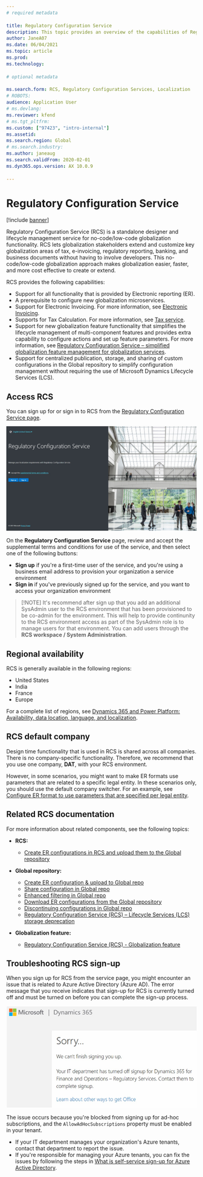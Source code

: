 ```yaml
---
# required metadata

title: Regulatory Configuration Service
description: This topic provides an overview of the capabilities of Regulatory Configuration Service (RCS) and explains how to access the service.
author: JaneA07
ms.date: 06/04/2021
ms.topic: article
ms.prod: 
ms.technology: 

# optional metadata

ms.search.form: RCS, Regulatory Configuration Services, Localization
# ROBOTS: 
audience: Application User
# ms.devlang: 
ms.reviewer: kfend
# ms.tgt_pltfrm: 
ms.custom: ["97423", "intro-internal"]
ms.assetid: 
ms.search.region: Global
# ms.search.industry: 
ms.author: janeaug
ms.search.validFrom: 2020-02-01
ms.dyn365.ops.version: AX 10.0.9

---
```

# Regulatory Configuration Service

[!include [banner](../includes/banner.md)]

Regulatory Configuration Service (RCS) is a standalone designer and lifecycle management service for no-code/low-code globalization functionality. RCS lets globalization stakeholders extend and customize key globalization areas of tax, e-invoicing, regulatory reporting, banking, and business documents without having to involve developers. This no-code/low-code globalization approach makes globalization easier, faster, and more cost effective to create or extend.

RCS provides the following capabilities:

- Support for all functionality that is provided by Electronic reporting (ER).
- A prerequisite to configure new globalization microservices.
- Support for Electronic Invoicing. For more information, see [Electronic Invoicing](/dynamics365-release-plan/2021wave1/finance-operations/dynamics365-finance/electronic-invoicing-add-on-dynamics-365-ga).
- Supports for Tax Calculation. For more information, see [Tax service](/dynamics365-release-plan/2021wave1/finance-operations/dynamics365-finance/tax-service-preview).
- Support for new globalization feature functionality that simplifies the lifecycle management of multi-component features and provides extra capability to configure actions and set up feature parameters. For more information, see [Regulatory Configuration Service – simplified globalization feature management for globalization services](/dynamics365-release-plan/2021wave1/finance-operations/dynamics365-finance/regulatory-configuration-service-simplified-globalization-feature-management-globalization-services).
- Support for centralized publication, storage, and sharing of custom configurations in the Global repository to simplify configuration management without requiring the use of Microsoft Dynamics Lifecycle Services (LCS).

## Access RCS

You can sign up for or sign in to RCS from the [Regulatory Configuration Service page](https://marketing.configure.global.dynamics.com/).

![RCS sign-up/sign-in.](media/202103_RCS%20Marketing%20page_updated_1.jpg)

On the **Regulatory Configuration Service** page, review and accept the supplemental terms and conditions for use of the service, and then select one of the following buttons:

- **Sign up** if you're a first-time user of the service, and you're using a business email address to provision your organization a service environment
- **Sign in** if you've previously signed up for the service, and you want to access your organization environment

> [!NOTE] It's recommend after sign up that you add an additional SysAdmin user to the RCS environment that has been provisioned to be co-admin for the environment. This will help to provide continunity to the RCS environment access as part of the SysAdmin role is to manage users for that environment. You can add users through the **RCS workspace / System Administration**.

## Regional availability

RCS is generally available in the following regions:

- United States
- India
- France
- Europe

For a complete list of regions, see [Dynamics 365 and Power Platform: Availability, data location, language, and localization](https://aka.ms/dynamics_365_international_availability_deck).

## RCS default company

Design time functionality that is used in RCS is shared across all companies. There is no company-specific functionality. Therefore, we recommend that you use one company, **DAT**, with your RCS environment.

However, in some scenarios, you might want to make ER formats use parameters that are related to a specific legal entity. In these scenarios only, you should use the default company switcher. For an example, see [Configure ER format to use parameters that are specified per legal entity](../../fin-ops-core/dev-itpro/analytics/er-app-specific-parameters-configure-format.md).

## Related RCS documentation

For more information about related components, see the following topics:

- **RCS:**

    - [Create ER configurations in RCS and upload them to the Global repository](rcs-global-repo-upload.md)

- **Global repository:**

    - [Create ER configuration & upload to Global repo](rcs-global-repo-upload.md)
    - [Share configuration in Global repo](rcs-global-repo-share-configuration.md)
    - [Enhanced filtering in Global repo](enhanced-filtering-global-repo.md)
    - [Download ER configurations from the Global repository](../../fin-ops-core/dev-itpro/analytics/er-download-configurations-global-repo.md)
    - [Discontinuing configurations in Global repo](discontinuing-configurations-rcs-global-repo.md)
    - [Regulatory Configuration Service (RCS) – Lifecycle Services (LCS) storage deprecation](rcs-lcs-repo-dep-faq.md)

- **Globalization feature:**

    - [Regulatory Configuration Service (RCS) - Globalization feature](/dynamics365-release-plan/2021wave1/finance-operations/dynamics365-finance/regulatory-configuration-service-simplified-globalization-feature-management-globalization-services)


## Troubleshooting RCS sign-up

When you sign up for RCS from the service page, you might encounter an issue that is related to Azure Active Directory (Azure AD). The error message that you receive indicates that sign-up for RCS is currently turned off and must be turned on before you can complete the sign-up process.

![RCS sign-up error message.](media/01_RCSSignUpError.jpg)

The issue occurs because you're blocked from signing up for ad-hoc subscriptions, and the `AllowAdHocSubscriptions` property must be enabled in your tenant. 

- If your IT department manages your organization's Azure tenants, contact that department to report the issue.
- If you're responsible for managing your Azure tenants, you can fix the issues by following the steps in [What is self-service sign-up for Azure Active Directory](/azure/active-directory/enterprise-users/directory-self-service-signup#how-do-i-control-self-service-settings).

